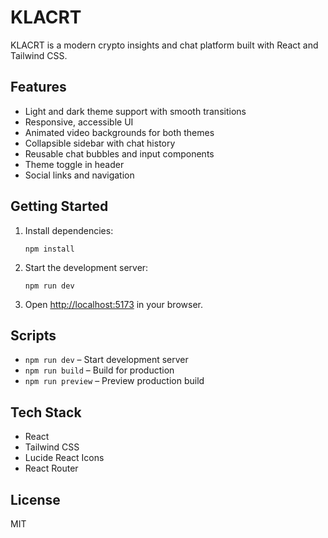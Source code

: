 # KLACRT

KLACRT is a modern crypto insights and chat platform built with React and Tailwind CSS.

## Features

- Light and dark theme support with smooth transitions
- Responsive, accessible UI
- Animated video backgrounds for both themes
- Collapsible sidebar with chat history
- Reusable chat bubbles and input components
- Theme toggle in header
- Social links and navigation

## Getting Started

1. Install dependencies:
   ```
   npm install
   ```
2. Start the development server:
   ```
   npm run dev
   ```
3. Open [http://localhost:5173](http://localhost:5173) in your browser.

## Scripts

- `npm run dev` – Start development server
- `npm run build` – Build for production
- `npm run preview` – Preview production build

## Tech Stack

- React
- Tailwind CSS
- Lucide React Icons
- React Router

## License

MIT
